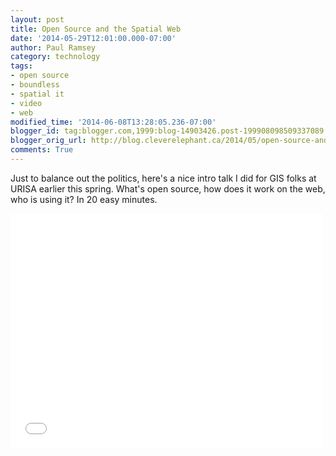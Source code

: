 ```yaml
---
layout: post
title: Open Source and the Spatial Web
date: '2014-05-29T12:01:00.000-07:00'
author: Paul Ramsey
category: technology
tags:
- open source
- boundless
- spatial it
- video
- web
modified_time: '2014-06-08T13:28:05.236-07:00'
blogger_id: tag:blogger.com,1999:blog-14903426.post-199908098509337089
blogger_orig_url: http://blog.cleverelephant.ca/2014/05/open-source-and-spatial-web.html
comments: True
---
```


Just to balance out the politics, here's a nice intro talk I did for GIS folks at URISA earlier this spring. What's open source, how does it work on the web, who is using it? In 20 easy minutes.

<iframe src="//player.vimeo.com/video/92522557" width="500" height="375" frameborder="0" webkitallowfullscreen mozallowfullscreen allowfullscreen></iframe>
